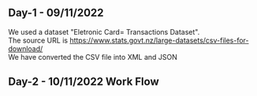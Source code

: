 ## Day-1 - 09/11/2022
We used a dataset "Eletronic Card= Transactions Dataset".<br>
The source URL is https://www.stats.govt.nz/large-datasets/csv-files-for-download/<br>
We have converted the CSV file into XML and JSON

## Day-2 - 10/11/2022 Work Flow
